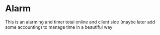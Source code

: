 # Alarm
This is an alarming and timer total online and client side (maybe later add some accounting) to manage time in a beautiful way
